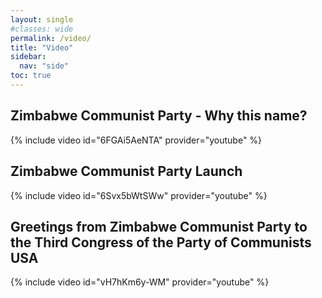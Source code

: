 ```yaml
---
layout: single
#classes: wide
permalink: /video/
title: "Video"
sidebar:
  nav: "side"
toc: true
---
```


## Zimbabwe Communist Party - Why this name?

{% include video id="6FGAi5AeNTA" provider="youtube" %}

## Zimbabwe Communist Party Launch

{% include video id="6Svx5bWtSWw" provider="youtube" %}

## Greetings from Zimbabwe Communist Party to the Third Congress of the Party of Communists USA

{% include video id="vH7hKm6y-WM" provider="youtube" %}